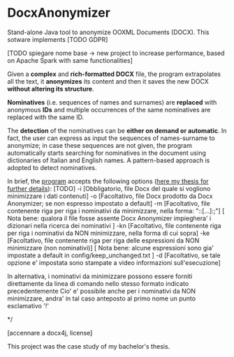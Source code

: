 # DocxAnonymizer
Stand-alone Java tool to anonymize OOXML Documents (DOCX). This sotware implements [TODO GDPR]

[TODO spiegare nome base -> new project to increase performance, based on Apache Spark with same functionalities]

Given a **complex** and **rich-formatted DOCX** file, the program extrapolates all the text, it **anonymizes** its content and then it saves the new DOCX **without altering its structure**.

**Nominatives** (i.e. sequences of names and surnames) are **replaced** with anonymous **IDs** and multiple occurrences of the same nominatives are replaced with the same ID. 

The **detection** of the nominatives can be **either on demand or automatic**. In fact, the user can express as input the sequences of names-surname to anonymize; in case these sequences are not given, the program automatically starts searching for nominatives in the document using dictionaries of Italian and English names. A pattern-based approach is adopted to detect nominatives.

In brief, the [program](https://github.com/Lostefra/DocxAnonymizer-base/blob/4b7a2aa461b80a935c0066c71dd222028a9348b1/src/main/java/docxAnonymizer/App.java#L76) accepts the following options ([here my thesis for further details](https://github.com/Lostefra/DocxAnonymizer-base/blob/master/docs/TESI_Lorenzo_Mario_Amorosa.pdf)):
[TODO]
-i <inputFile>   [Obbligatorio, file Docx del quale si vogliono minimizzare i dati contenuti]
-o <outputFile>  [Facoltativo, file Docx prodotto da Docx Anonymizer; se non espresso impostato a default]
-m <minimize>    [Facoltativo, file contenente riga per riga i nominativi da minimizzare, nella forma: "<nome1>:<nome2>:[...]:<nomeN>;<cognome>"]
                 [  Nota bene: qualora il file fosse assente Docx Anonymizer impieghera' i dizionari nella ricerca dei nominativi               ]
-kn <keepNames>  [Facoltativo, file contenente riga per riga i nominativi da NON minimizzare, nella forma di cui sopra]
-ke <keepExpr>   [Facoltativo, file contenente riga per riga delle espressioni da NON minimizzare (non nominativi)]
                 [  Nota bene: alcune espressioni sono gia' impostate a default in config/keep_unchanged.txt      ]
-d <debug>       [Facoltativo, se tale opzione e' impostata sono stampate a video informazioni sull'esecuzione]

In alternativa, i nominativi da minimizzare possono essere forniti direttamente da linea di comando nello stesso formato indicato precedentemente
Cio' e' possibile anche per i nominativi da NON minimizzare, andra' in tal caso anteposto al primo nome un punto esclamativo '!'

 */

[accennare a docx4j, license]

This project was the case study of my bachelor's thesis.
